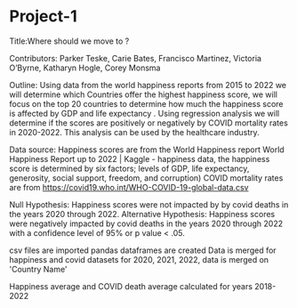 # Project-1
Title:Where should we move to ?

Contributors: Parker Teske, Carie Bates, Francisco Martinez, Victoria O’Byrne, Katharyn Hogle, Corey Monsma

Outline: Using data from the world happiness reports from  2015 to 2022  we will determine which Countries offer the highest happiness score, we will focus on the top 20 countries to determine how much the happiness score is affected by GDP and life expectancy .  Using regression analysis we will determine if the scores are positively or negatively by COVID mortality rates in 2020-2022. This analysis can be used by the healthcare industry.

Data source: Happiness scores are from the World Happiness report 
World Happiness Report up to 2022 | Kaggle - happiness data, the happiness score is determined by six factors; levels of GDP, life expectancy, generosity, social support, freedom, and corruption)
COVID mortality rates are from https://covid19.who.int/WHO-COVID-19-global-data.csv


Null Hypothesis:
Happiness scores were not impacted by by covid deaths in the years 2020 through 2022.
Alternative Hypothesis:
Happiness scores were negatively impacted by covid deaths in the years 2020 through 2022 with a confidence level of 95% or p value < .05.


csv files are imported 
pandas dataframes are created
Data is merged for happiness and covid datasets for 2020, 2021, 2022, data is merged on 'Country Name'

Happiness average and COVID death average calculated for years 2018-2022






